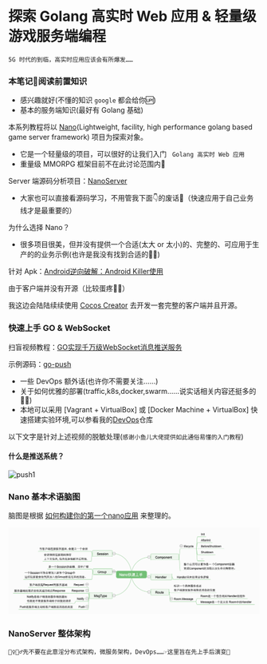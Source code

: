 # 探索 Golang 高实时 Web 应用 &amp; 轻量级游戏服务端编程

`5G 时代的到临，高实时应用应该会有所爆发……`

### 本笔记📒阅读前置知识

* 感兴趣就好(不懂的知识 `google` 都会给你🆙)
* 基本的服务端知识(最好有 Golang 基础)

本系列教程将以 [Nano](https://github.com/lonng/nano)(Lightweight, facility, high performance golang based game server framework) 项目为探索对象。

* 它是一个轻量级的项目，可以很好的让我们入门 ` Golang 高实时 Web 应用`
* 重量级 MMORPG 框架目前不在此讨论范围内🤣

Server 端源码分析项目：[NanoServer](https://github.com/lonng/nanoserver)

* 大家也可以直接看源码学习，不用管我下面👇的废话🤣（快速应用于自己业务线才是最重要的）

为什么选择 Nano？

* 很多项目很美，但并没有提供一个合适(太大 or 太小)的、完整的、可应用于生产的的业务示例(也许是我没有找到合适的🤦‍♀️)

针对 Apk：[Android逆向破解：Android Killer使用](https://www.jianshu.com/p/61a93a6c0c1b)

由于客户端并没有开源（比较蛋疼🤦‍♀️）

我这边会陆陆续续使用 [Cocos Creator](https://www.cocos.com/creator) 去开发一套完整的客户端并且开源。

### 快速上手 GO & WebSocket

扫盲视频教程：[GO实现千万级WebSocket消息推送服务](https://github.com/owenliang/go-push)

示例源码：[go-push](https://github.com/owenliang/go-push)
* 一些 DevOps 额外话(也许你不需要关注……)
* 关于如何优雅的部署(traffic,k8s,docker,swarm……说实话相关内容还挺多的🤦‍♀️)
* 本地可以采用 [Vagrant + VirtualBox] 或 [Docker Machine + VirtualBox] 快速搭建实验环境,可以参看我的[DevOps](https://github.com/Kirk-Wang/DevOps)仓库

以下文字是针对上述视频的脱敏处理(`感谢小鱼儿大佬提供如此通俗易懂的入门教程`)

#### 什么是推送系统？

![push1](./image/push1.png)


### Nano 基本术语脑图
脑图是根据 [如何构建你的第一个nano应用](https://github.com/lonng/nano/blob/master/docs/get_started_zh_CN.md) 来整理的。

![nano-get-started](image/nano-get-started.png)

### NanoServer 整体架构
`🙅‍♀️🙅‍♂️先不要在此意淫分布式架构，微服务架构，DevOps……☞这里旨在先上手后演变🤣`




